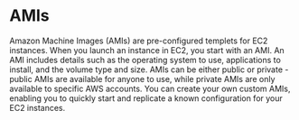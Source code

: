 # AMIs

Amazon Machine Images (AMIs) are pre-configured templets for EC2 instances. When you launch an instance in EC2, you start with an AMI. An AMI includes details such as the operating system to use, applications to install, and the volume type and size. AMIs can be either public or private - public AMIs are available for anyone to use, while private AMIs are only available to specific AWS accounts. You can create your own custom AMIs, enabling you to quickly start and replicate a known configuration for your EC2 instances.
